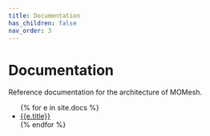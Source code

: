 ```yaml
---
title: Documentation
has_children: false
nav_order: 3
---
```


# Documentation

Reference documentation for the architecture of MOMesh.

<ul>
{% for e in site.docs %}
  <li><a href="{{e.url}}">{{e.title}}</a></li>
{% endfor %}
</ul>
